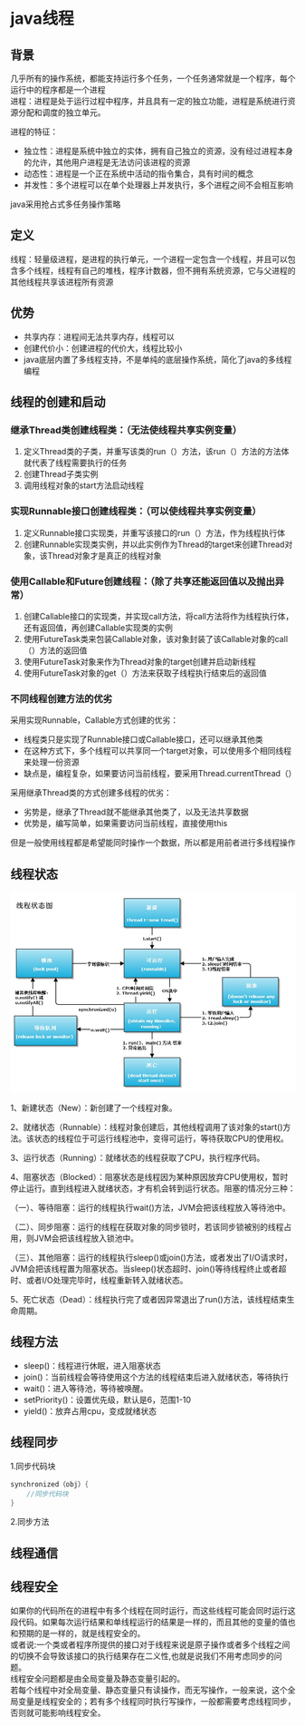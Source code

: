 # java线程

## 背景

几乎所有的操作系统，都能支持运行多个任务，一个任务通常就是一个程序，每个运行中的程序都是一个进程  
进程：进程是处于运行过程中程序，并且具有一定的独立功能，进程是系统进行资源分配和调度的独立单元。

进程的特征：

* 独立性：进程是系统中独立的实体，拥有自己独立的资源，没有经过进程本身的允许，其他用户进程是无法访问该进程的资源
* 动态性：进程是一个正在系统中活动的指令集合，具有时间的概念
* 并发性：多个进程可以在单个处理器上并发执行，多个进程之间不会相互影响

java采用抢占式多任务操作策略

## 定义

线程：轻量级进程，是进程的执行单元，一个进程一定包含一个线程，并且可以包含多个线程，线程有自己的堆栈，程序计数器，但不拥有系统资源，它与父进程的其他线程共享该进程所有资源

## 优势

* 共享内存：进程间无法共享内存，线程可以
* 创建代价小：创建进程的代价大，线程比较小
* java底层内置了多线程支持，不是单纯的底层操作系统，简化了java的多线程编程

## 线程的创建和启动

### 继承Thread类创建线程类：（无法使线程共享实例变量）

1. 定义Thread类的子类，并重写该类的run（）方法，该run（）方法的方法体就代表了线程需要执行的任务
2. 创建Thread子类实例
3. 调用线程对象的start方法启动线程

### 实现Runnable接口创建线程类：（可以使线程共享实例变量）

1. 定义Runnable接口实现类，并重写该接口的run（）方法，作为线程执行体
2. 创建Runnable实现类实例，并以此实例作为Thread的target来创建Thread对象，该Thread对象才是真正的线程对象

### 使用Callable和Future创建线程：（除了共享还能返回值以及抛出异常）

1. 创建Callable接口的实现类，并实现call方法，将call方法将作为线程执行体，还有返回值，再创建Callable实现类的实例
2. 使用FutureTask类来包装Callable对象，该对象封装了该Callable对象的call（）方法的返回值
3. 使用FutureTask对象来作为Thread对象的target创建并启动新线程
4. 使用FutureTask对象的get（）方法来获取子线程执行结束后的返回值

### 不同线程创建方法的优劣

采用实现Runnable，Callable方式创建的优劣：

* 线程类只是实现了Runnable接口或Callable接口，还可以继承其他类
* 在这种方式下，多个线程可以共享同一个target对象，可以使用多个相同线程来处理一份资源
* 缺点是，编程复杂，如果要访问当前线程，要采用Thread.currentThread（）

采用继承Thread类的方式创建多线程的优劣：

* 劣势是，继承了Thread就不能继承其他类了，以及无法共享数据
* 优势是，编写简单，如果需要访问当前线程，直接使用this

但是一般使用线程都是希望能同时操作一个数据，所以都是用前者进行多线程操作

## 线程状态

![](/java/images/java-thread-1.jpg)

1、新建状态（New）：新创建了一个线程对象。

2、就绪状态（Runnable）：线程对象创建后，其他线程调用了该对象的start\(\)方法。该状态的线程位于可运行线程池中，变得可运行，等待获取CPU的使用权。

3、运行状态（Running）：就绪状态的线程获取了CPU，执行程序代码。

4、阻塞状态（Blocked）：阻塞状态是线程因为某种原因放弃CPU使用权，暂时停止运行。直到线程进入就绪状态，才有机会转到运行状态。阻塞的情况分三种：

（一）、等待阻塞：运行的线程执行wait\(\)方法，JVM会把该线程放入等待池中。

（二）、同步阻塞：运行的线程在获取对象的同步锁时，若该同步锁被别的线程占用，则JVM会把该线程放入锁池中。

（三）、其他阻塞：运行的线程执行sleep\(\)或join\(\)方法，或者发出了I/O请求时，JVM会把该线程置为阻塞状态。当sleep\(\)状态超时、join\(\)等待线程终止或者超时、或者I/O处理完毕时，线程重新转入就绪状态。

5、死亡状态（Dead）：线程执行完了或者因异常退出了run\(\)方法，该线程结束生命周期。

## 线程方法

* sleep\(\)：线程进行休眠，进入阻塞状态
* join\(\)：当前线程会等待使用这个方法的线程结束后进入就绪状态，等待执行
* wait\(\)：进入等待池，等待被唤醒。
* setPriority\(\)：设置优先级，默认是6，范围1-10
* yield\(\)：放弃占用cpu，变成就绪状态

## 线程同步

1.同步代码块

```java
synchronized（obj）{
    //同步代码块
}
```

2.同步方法

## 线程通信

## 线程安全

如果你的代码所在的进程中有多个线程在同时运行，而这些线程可能会同时运行这段代码。如果每次运行结果和单线程运行的结果是一样的，而且其他的变量的值也和预期的是一样的，就是线程安全的。  
或者说:一个类或者程序所提供的接口对于线程来说是原子操作或者多个线程之间的切换不会导致该接口的执行结果存在二义性,也就是说我们不用考虑同步的问题。  
线程安全问题都是由全局变量及静态变量引起的。  
若每个线程中对全局变量、静态变量只有读操作，而无写操作，一般来说，这个全局变量是线程安全的；若有多个线程同时执行写操作，一般都需要考虑线程同步，否则就可能影响线程安全。

